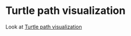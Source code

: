 # Turtle path visualization
Look at [Turtle path visualization](https://s-m-i-t-a.github.io/turtle/)
